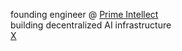 founding engineer @ [Prime Intellect](https://www.primeintellect.ai/)  
building decentralized AI infrastructure  
[X](https://x.com/jannik_stra)  